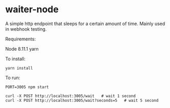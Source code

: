 # waiter-node

A simple http endpoint that sleeps for a certain amount of time. Mainly used in webhook testing.

Requirements:

Node 8.11.1
yarn

To install:
```
yarn install
```
To run:
```
PORT=3005 npm start

curl -X POST http://localhost:3005/wait   # wait 1 second
curl -X POST http://localhost:3005/wait?seconds=5   # wait 5 second
```
